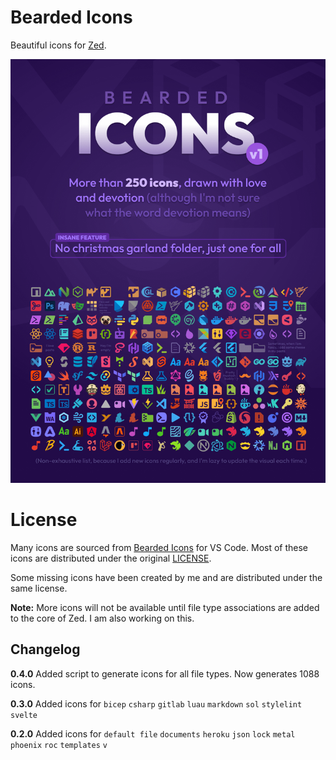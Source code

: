 # Bearded Icons

Beautiful icons for [Zed](https://zed.dev).

![Preview Image](https://raw.githubusercontent.com/BeardedBear/bearded-icons/master/assets/pres.png)

# License

Many icons are sourced from [Bearded Icons](https://github.com/BeardedBear/bearded-icons) for VS Code. Most of these icons are distributed under the original [LICENSE](https://github.com/BeardedBear/bearded-icons/blob/master/LICENSE).

Some missing icons have been created by me and are distributed under the same license.

**Note:** More icons will not be available until file type associations are added to the core of Zed. I am also working on this.

## Changelog
**0.4.0**
Added script to generate icons for all file types. Now generates 1088 icons.

**0.3.0**
Added icons for `bicep` `csharp` `gitlab` `luau` `markdown` `sol` `stylelint` `svelte`

**0.2.0**
Added icons for `default file` `documents` `heroku` `json` `lock` `metal` `phoenix` `roc` `templates` `v`
